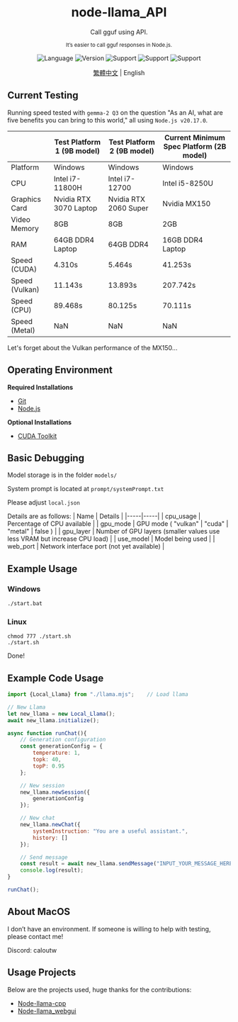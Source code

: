 <div align="center"> 
    <h1>node-llama_API</h1>
    <p>Call gguf using API.</p>
    <sub>It’s easier to call gguf responses in Node.js.</sub>
    <p></p>
</div>  

<div align="center">

![Language](https://badgen.net/badge/Language/Javascript/orange)
![Version](https://badgen.net/badge/Node%20Version/v20.17.0/green)
![Support](https://badgen.net/badge/icon/Windows?icon=windows&label=Support)
![Support](https://badgen.net/badge/icon/Linux?icon=terminal&label=Support)
![Support](https://badgen.net/badge/icon/MacOS?icon=apple&label=Support)

</div>

<div align="center">

[繁體中文](readme.md) | English

</div>

## Current Testing
Running speed tested with `gemma-2 Q3` on the question "As an AI, what are five benefits you can bring to this world," all using `Node.js v20.17.0`.

| | Test Platform 1 (9B model) | Test Platform 2 (9B model) | Current Minimum Spec Platform (2B model) | 
|-----|-----|-----|-----|
| Platform | Windows | Windows | Windows |
| CPU | Intel i7-11800H | Intel i7-12700 | Intel i5-8250U |
| Graphics Card | Nvidia RTX 3070 Laptop | Nvidia RTX 2060 Super | Nvidia MX150 |
| Video Memory | 8GB | 8GB | 2GB |
| RAM | 64GB DDR4 Laptop | 64GB DDR4 | 16GB DDR4 Laptop |
| Speed (CUDA) | 4.310s | 5.464s | 41.253s |
| Speed (Vulkan) | 11.143s | 13.893s | 207.742s |
| Speed (CPU) | 89.468s | 80.125s | 70.111s |
| Speed (Metal) | NaN | NaN | NaN |

Let's forget about the Vulkan performance of the MX150...

## Operating Environment
**Required Installations**
- [Git](https://git-scm.com/)
- [Node.js](https://nodejs.org/en)

**Optional Installations**
- [CUDA Toolkit](https://developer.nvidia.com/cuda-toolkit)

## Basic Debugging
Model storage is in the folder `models/`

System prompt is located at `prompt/systemPrompt.txt`

Please adjust `local.json`

Details are as follows:
| Name | Details |
|-----|-----|
| cpu_usage | Percentage of CPU available |
| gpu_mode | GPU mode ( "vulkan" \| "cuda" \| "metal" \| false ) |
| gpu_layer | Number of GPU layers (smaller values use less VRAM but increase CPU load) |
| use_model | Model being used |
| web_port | Network interface port (not yet available) |

## Example Usage
### Windows
```bat
./start.bat
```

### Linux
```shell
chmod 777 ./start.sh
./start.sh
```

Done!

## Example Code Usage
```js
import {Local_Llama} from "./llama.mjs";    // Load llama

// New Llama
let new_llama = new Local_Llama();
await new_llama.initialize();

async function runChat(){
    // Generation configuration
    const generationConfig = {
        temperature: 1,
        topk: 40,
        topP: 0.95
    };

    // New session
    new_llama.newSession({
        generationConfig
    });

    // New chat
    new_llama.newChat({
        systemInstruction: "You are a useful assistant.",
        history: []
    });

    // Send message
    const result = await new_llama.sendMessage("INPUT_YOUR_MESSAGE_HERE");
    console.log(result);
}

runChat();
```

## About MacOS
I don’t have an environment. If someone is willing to help with testing, please contact me!

Discord: caloutw

## Usage Projects
Below are the projects used, huge thanks for the contributions:
- [Node-llama-cpp](https://github.com/withcatai/node-llama-cpp)
- [Node-llama_webgui](https://github.com/YQ-Haroiii/node-llama_webgui)
